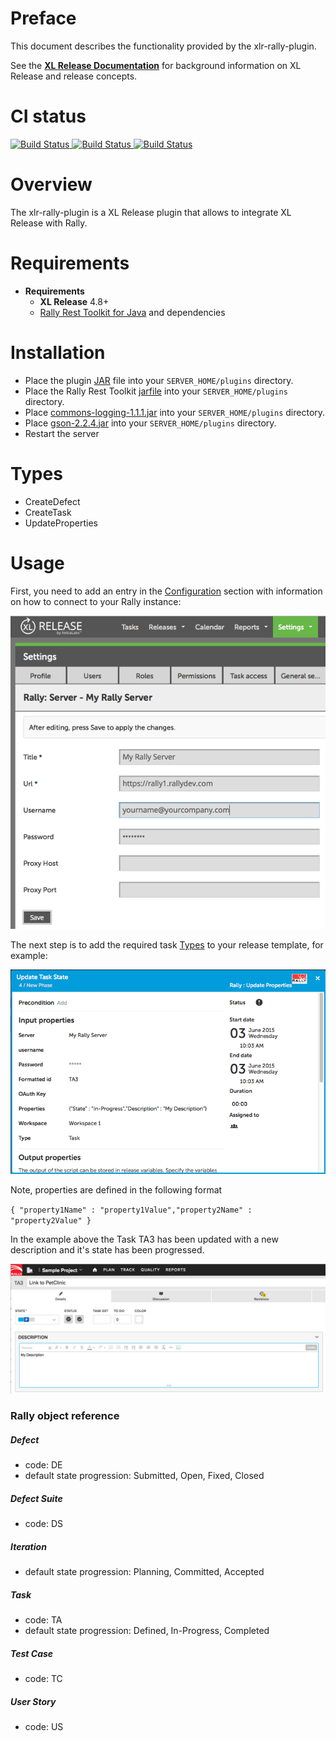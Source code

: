 # Preface #

This document describes the functionality provided by the xlr-rally-plugin.

See the **[XL Release Documentation](https://docs.xebialabs.com/xl-release/index.html)** for background information on XL Release and release concepts.


# CI status #

[![Build Status][xlr-rally-travis-image] ][xlr-rally-travis-url]
[![Build Status][xlr-rally-codacy-image] ][xlr-rally-codacy-url]
[![Build Status][xlr-rally-code-climate-image] ][xlr-rally-code-climate-url]


[xlr-rally-travis-image]: https://travis-ci.org/xebialabs-community/xlr-rally-plugin.svg?branch=master
[xlr-rally-travis-url]: https://travis-ci.org/xebialabs-community/xlr-rally-plugin
[xlr-rally-codacy-image]: https://api.codacy.com/project/badge/Grade/b74aca3c5da7483193ceef88bc93ec44
[xlr-rally-codacy-url]: https://www.codacy.com/app/rvanstone/xlr-rally-plugin
[xlr-rally-code-climate-image]: https://codeclimate.com/github/xebialabs-community/xlr-rally-plugin/badges/gpa.svg
[xlr-rally-code-climate-url]: https://codeclimate.com/github/xebialabs-community/xlr-rally-plugin



# Overview #

The xlr-rally-plugin is a XL Release plugin that allows to integrate XL Release with Rally.

# Requirements #

* **Requirements**
	* **XL Release** 4.8+
    * [Rally Rest Toolkit for Java](https://github.com/RallyTools/RallyRestToolkitForJava) and dependencies

# Installation #

* Place the plugin [JAR](https://github.com/xebialabs-community/xlr-rally-plugin/releases) file into your `SERVER_HOME/plugins` directory.
* Place the Rally Rest Toolkit [jarfile](https://github.com/RallyTools/RallyRestToolkitForJava/releases/download/v2.2.1/rally-rest-api-2.2.1.jar) into your `SERVER_HOME/plugins` directory.
* Place [commons-logging-1.1.1.jar](http://central.maven.org/maven2/commons-logging/commons-logging/1.1.1/commons-logging-1.1.1.jar) into your `SERVER_HOME/plugins` directory.
* Place [gson-2.2.4.jar](http://central.maven.org/maven2/com/google/code/gson/gson/2.2.4/gson-2.2.4.jar) into your `SERVER_HOME/plugins` directory.
* Restart the server  

# Types #

+ CreateDefect
+ CreateTask
+ UpdateProperties

# Usage #

First, you need to add an entry in the [Configuration](https://docs.xebialabs.com/xl-release/how-to/create-custom-configuration-types-in-xl-release.html#configuration-page) section with information on how to connect to your Rally instance:

![Configuration](images/rallyCI.png)

The next step is to add the required task [Types](#Types) to your release template, for example:

![Configuration](images/updateStatusTask.png)

Note, properties are defined in the following format

`{ "property1Name" : "property1Value","property2Name" : "property2Value" }`

In the example above the Task TA3 has been updated with a new description and it's state has been progressed.

![Execution](images/rallyResult.png)

### Rally object reference ###
##### Defect #####
* code: DE
* default state progression: Submitted, Open, Fixed, Closed

##### Defect Suite #####
* code: DS

##### Iteration #####
* default state progression: Planning, Committed, Accepted 

##### Task #####
* code: TA
* default state progression: Defined, In-Progress, Completed

##### Test Case
* code: TC 

##### User Story #####
* code: US


